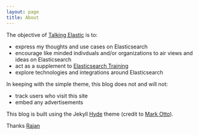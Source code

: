 ```yaml
---
layout: page
title: About
---
```


The objective of [Talking Elastic](/) is to:

* express my thoughts and use cases on Elasticsearch
* encourage like minded indivduals and/or organizations to air views and ideas on Elasticsearch
* act as a supplement to [Elasticsearch Training](https://github.com/elasticsearchtraining)
* explore technologies and integrations around Elasticsearch

In keeping with the simple theme, this blog does not and will not:

* track users who visit this site
* embed any advertisements

This blog is built using the Jekyll [Hyde](http://hyde.getpoole.com) theme (credit to [Mark Otto](https://twitter.com/mdo)). 

Thanks [Rajan](https://github.com/rajanm)
